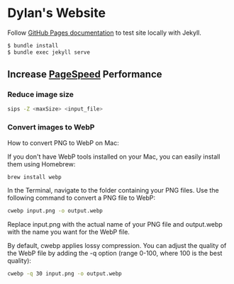 # Dylan's Website

Follow [GitHub Pages documentation](https://docs.github.com/en/pages/setting-up-a-github-pages-site-with-jekyll/testing-your-github-pages-site-locally-with-jekyll) to test site locally with Jekyll.

```sh
$ bundle install
$ bundle exec jekyll serve
```

## Increase [PageSpeed](https://pagespeed.web.dev) Performance

### Reduce image size

```sh
sips -Z <maxSize> <input_file>
```

### Convert images to WebP

How to convert PNG to WebP on Mac:

If you don't have WebP tools installed on your Mac, you can easily install them using Homebrew:

```sh
brew install webp
```

In the Terminal, navigate to the folder containing your PNG files. Use the following command to convert a PNG file to WebP:

```sh
cwebp input.png -o output.webp
```

Replace input.png with the actual name of your PNG file and output.webp with the name you want for the WebP file.

By default, cwebp applies lossy compression. You can adjust the quality of the WebP file by adding the -q option (range 0-100, where 100 is the best quality):

```sh
cwebp -q 30 input.png -o output.webp
```
